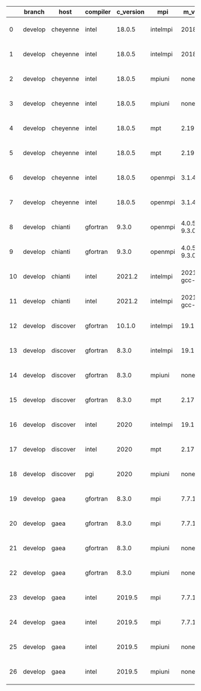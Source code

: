 |    | branch   | host     | compiler   | c_version   | mpi      | m_version          | o_g   | os     | build   |   u_pass |   u_fail |   s_pass |   s_fail |   e_pass |   e_fail |   nuopc_pass |   nuopc_fail | hash                 | git_hash                                 | modified            |
|----|----------|----------|------------|-------------|----------|--------------------|-------|--------|---------|----------|----------|----------|----------|----------|----------|--------------|--------------|----------------------|------------------------------------------|---------------------|
|  0 | develop  | cheyenne | intel      | 18.0.5      | intelmpi | 2018.4.274         | O     | Linux  | Pass    |    13685 |        0 |       49 |        0 |       80 |        0 |           50 |            0 | v8.3.0b08-1-gd4bb168 | 7af543ad9c81747414e3bd4809018f00a34302cd | 02/24/2022_18:16:28 |
|  1 | develop  | cheyenne | intel      | 18.0.5      | intelmpi | 2018.4.274         | g     | Linux  | Pass    |    13685 |        0 |       49 |        0 |       80 |        0 |           50 |            0 | v8.3.0b08-1-gd4bb168 | 7af543ad9c81747414e3bd4809018f00a34302cd | 02/24/2022_18:16:28 |
|  2 | develop  | cheyenne | intel      | 18.0.5      | mpiuni   | none               | O     | Linux  | Pass    |    12158 |        0 |        8 |        0 |       43 |        0 |            0 |           50 | v8.3.0b08-1-gd4bb168 | 7af543ad9c81747414e3bd4809018f00a34302cd | 02/24/2022_18:16:28 |
|  3 | develop  | cheyenne | intel      | 18.0.5      | mpiuni   | none               | g     | Linux  | Pass    |    12158 |        0 |        8 |        0 |       43 |        0 |            0 |           50 | v8.3.0b08-1-gd4bb168 | 7af543ad9c81747414e3bd4809018f00a34302cd | 02/24/2022_18:16:28 |
|  4 | develop  | cheyenne | intel      | 18.0.5      | mpt      | 2.19               | O     | Linux  | Pass    |    13685 |        0 |       49 |        0 |       80 |        0 |           50 |            0 | v8.3.0b08-1-gd4bb168 | 7af543ad9c81747414e3bd4809018f00a34302cd | 02/24/2022_18:16:28 |
|  5 | develop  | cheyenne | intel      | 18.0.5      | mpt      | 2.19               | g     | Linux  | Pass    |    13685 |        0 |       49 |        0 |       80 |        0 |           50 |            0 | v8.3.0b08-1-gd4bb168 | 7af543ad9c81747414e3bd4809018f00a34302cd | 02/24/2022_18:16:28 |
|  6 | develop  | cheyenne | intel      | 18.0.5      | openmpi  | 3.1.4              | O     | Linux  | Pass    |    13685 |        0 |       49 |        0 |       80 |        0 |           50 |            0 | v8.3.0b08-1-gd4bb168 | 7af543ad9c81747414e3bd4809018f00a34302cd | 02/24/2022_18:16:28 |
|  7 | develop  | cheyenne | intel      | 18.0.5      | openmpi  | 3.1.4              | g     | Linux  | Pass    |    13685 |        0 |       49 |        0 |       80 |        0 |           50 |            0 | v8.3.0b08-1-gd4bb168 | 7af543ad9c81747414e3bd4809018f00a34302cd | 02/24/2022_18:16:28 |
|  8 | develop  | chianti  | gfortran   | 9.3.0       | openmpi  | 4.0.5-gcc-9.3.0    | O     | Linux  | Pass    |    13685 |        0 |       49 |        0 |       80 |        0 |           44 |            6 | v8.3.0b08-1-gd4bb168 | 4db8b79b2701034564a8f9f02c179af69258c920 | 02/24/2022_18:16:56 |
|  9 | develop  | chianti  | gfortran   | 9.3.0       | openmpi  | 4.0.5-gcc-9.3.0    | g     | Linux  | Pass    |    13685 |        0 |       49 |        0 |       80 |        0 |           44 |            6 | v8.3.0b08-1-gd4bb168 | 4db8b79b2701034564a8f9f02c179af69258c920 | 02/24/2022_18:16:56 |
| 10 | develop  | chianti  | intel      | 2021.2      | intelmpi | 2021.2.0-gcc-9.3.0 | O     | Linux  | Pass    |    13685 |        0 |       49 |        0 |       80 |        0 |           44 |            6 | v8.3.0b08-1-gd4bb168 | 4db8b79b2701034564a8f9f02c179af69258c920 | 02/24/2022_18:16:56 |
| 11 | develop  | chianti  | intel      | 2021.2      | intelmpi | 2021.2.0-gcc-9.3.0 | g     | Linux  | Pass    |    13685 |        0 |       49 |        0 |       80 |        0 |           44 |            6 | v8.3.0b08-1-gd4bb168 | 4db8b79b2701034564a8f9f02c179af69258c920 | 02/24/2022_18:16:56 |
| 12 | develop  | discover | gfortran   | 10.1.0      | intelmpi | 19.1.3.304         | g     | Linux  | Pass    |    13670 |       15 |       49 |        0 |       80 |        0 |           50 |            0 | v8.3.0b08-1-gd4bb168 | cece662812951dd28f9287f26f76320a99fab4fb | 02/24/2022_18:17:24 |
| 13 | develop  | discover | gfortran   | 8.3.0       | intelmpi | 19.1.3.304         | g     | Linux  | Pass    |    13670 |       15 |       49 |        0 |       80 |        0 |           50 |            0 | v8.3.0b08-1-gd4bb168 | cece662812951dd28f9287f26f76320a99fab4fb | 02/24/2022_18:17:24 |
| 14 | develop  | discover | gfortran   | 8.3.0       | mpiuni   | none               | g     | Linux  | Pass    |    12158 |        0 |        8 |        0 |       43 |        0 |            0 |           50 | v8.3.0b08-1-gd4bb168 | cece662812951dd28f9287f26f76320a99fab4fb | 02/24/2022_18:17:24 |
| 15 | develop  | discover | gfortran   | 8.3.0       | mpt      | 2.17               | g     | Linux  | Pass    |    13685 |        0 |       49 |        0 |       80 |        0 |           46 |            4 | v8.3.0b08-1-gd4bb168 | cece662812951dd28f9287f26f76320a99fab4fb | 02/24/2022_18:17:24 |
| 16 | develop  | discover | intel      | 2020        | intelmpi | 19.1.3.304         | g     | Linux  | Pass    |    13685 |        0 |       49 |        0 |       80 |        0 |           50 |            0 | v8.3.0b08-1-gd4bb168 | cece662812951dd28f9287f26f76320a99fab4fb | 02/24/2022_18:17:24 |
| 17 | develop  | discover | intel      | 2020        | mpt      | 2.17               | g     | Linux  | Pass    |    13685 |        0 |       49 |        0 |       80 |        0 |           50 |            0 | v8.3.0b08-1-gd4bb168 | cece662812951dd28f9287f26f76320a99fab4fb | 02/24/2022_18:17:24 |
| 18 | develop  | discover | pgi        | 2020        | mpiuni   | none               | g     | Linux  | Pass    |    11536 |      622 |        4 |        4 |       40 |        3 |            0 |           50 | v8.3.0b08-1-gd4bb168 | cece662812951dd28f9287f26f76320a99fab4fb | 02/24/2022_18:17:24 |
| 19 | develop  | gaea     | gfortran   | 8.3.0       | mpi      | 7.7.11             | O     | Unicos | Pass    |    13684 |        1 |       49 |        0 |       80 |        0 |           47 |            3 | v8.3.0b08-1-gd4bb168 | 96881748564c3a758b4532e16c376ca637af592e | 02/24/2022_18:17:49 |
| 20 | develop  | gaea     | gfortran   | 8.3.0       | mpi      | 7.7.11             | g     | Unicos | Pass    |    13684 |        1 |       49 |        0 |       80 |        0 |           47 |            3 | v8.3.0b08-1-gd4bb168 | 96881748564c3a758b4532e16c376ca637af592e | 02/24/2022_18:17:49 |
| 21 | develop  | gaea     | gfortran   | 8.3.0       | mpiuni   | none               | O     | Unicos | Pass    |    12158 |        0 |        8 |        0 |       43 |        0 |            0 |           50 | v8.3.0b08-1-gd4bb168 | 96881748564c3a758b4532e16c376ca637af592e | 02/24/2022_18:17:49 |
| 22 | develop  | gaea     | gfortran   | 8.3.0       | mpiuni   | none               | g     | Unicos | Pass    |    12158 |        0 |        8 |        0 |       43 |        0 |            0 |           50 | v8.3.0b08-1-gd4bb168 | 96881748564c3a758b4532e16c376ca637af592e | 02/24/2022_18:17:49 |
| 23 | develop  | gaea     | intel      | 2019.5      | mpi      | 7.7.11             | O     | Unicos | Pass    |    13670 |       15 |       49 |        0 |       80 |        0 |           47 |            3 | v8.3.0b08-1-gd4bb168 | 96881748564c3a758b4532e16c376ca637af592e | 02/24/2022_18:17:49 |
| 24 | develop  | gaea     | intel      | 2019.5      | mpi      | 7.7.11             | g     | Unicos | Pass    |    13670 |       15 |       49 |        0 |       80 |        0 |           47 |            3 | v8.3.0b08-1-gd4bb168 | 96881748564c3a758b4532e16c376ca637af592e | 02/24/2022_18:17:49 |
| 25 | develop  | gaea     | intel      | 2019.5      | mpiuni   | none               | O     | Unicos | Pass    |    12143 |       15 |        8 |        0 |       43 |        0 |            0 |           50 | v8.3.0b08-1-gd4bb168 | 96881748564c3a758b4532e16c376ca637af592e | 02/24/2022_18:17:49 |
| 26 | develop  | gaea     | intel      | 2019.5      | mpiuni   | none               | g     | Unicos | Pass    |    12143 |       15 |        8 |        0 |       43 |        0 |            0 |           50 | v8.3.0b08-1-gd4bb168 | 96881748564c3a758b4532e16c376ca637af592e | 02/24/2022_18:17:49 |